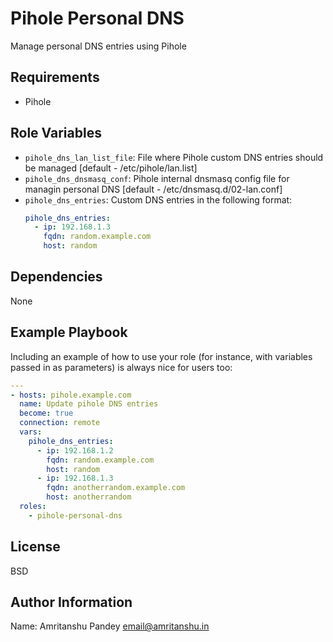 Pihole Personal DNS
===================

Manage personal DNS entries using Pihole

Requirements
------------

- Pihole

Role Variables
--------------

- `pihole_dns_lan_list_file`: File where Pihole custom DNS entries should be managed [default - /etc/pihole/lan.list]
- `pihole_dns_dnsmasq_conf`: Pihole internal dnsmasq config file for managin personal DNS [default - /etc/dnsmasq.d/02-lan.conf]
- `pihole_dns_entries`: Custom DNS entries in the following format:
    ```yml
    pihole_dns_entries:
      - ip: 192.168.1.3
        fqdn: random.example.com
        host: random
    ```

Dependencies
------------

None

Example Playbook
----------------

Including an example of how to use your role (for instance, with variables passed in as parameters) is always nice for users too:

```yml
---
- hosts: pihole.example.com
  name: Update pihole DNS entries
  become: true
  connection: remote
  vars:
    pihole_dns_entries:
      - ip: 192.168.1.2
        fqdn: random.example.com
        host: random
      - ip: 192.168.1.3
        fqdn: anotherrandom.example.com
        host: anotherrandom
  roles:
    - pihole-personal-dns 
```

License
-------

BSD

Author Information
------------------

Name: Amritanshu Pandey <email@amritanshu.in>
